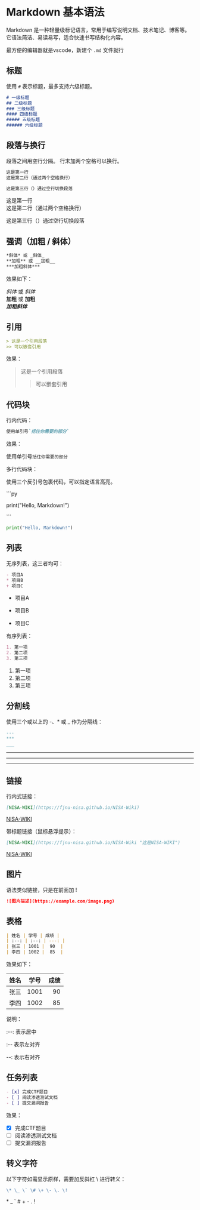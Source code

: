 # Markdown 基本语法

Markdown 是一种轻量级标记语言，常用于编写说明文档、技术笔记、博客等。它语法简洁、易读易写，适合快速书写结构化内容。

最方便的编辑器就是vscode，新建个 `.md` 文件就行

## 标题

使用 `#` 表示标题，最多支持六级标题。

```markdown
# 一级标题
## 二级标题
### 三级标题
#### 四级标题
##### 五级标题
###### 六级标题
```

## 段落与换行
段落之间用空行分隔。
行末加两个空格可以换行。

```markdown
这是第一行  
这是第二行（通过两个空格换行）

这是第三行（）通过空行切换段落
```

这是第一行  
这是第二行（通过两个空格换行）

这是第三行（）通过空行切换段落

## 强调（加粗 / 斜体）

```markdown
*斜体* 或 _斜体_  
**加粗** 或 __加粗__  
***加粗斜体***
```

效果如下：

*斜体* 或 _斜体_  
**加粗** 或 __加粗__  
***加粗斜体***

## 引用

```markdown
> 这是一个引用段落
>> 可以嵌套引用
```
效果：

> 这是一个引用段落
>> 可以嵌套引用

## 代码块

行内代码：

```markdown
使用单引号`括住你需要的部分`
```
效果：

使用单引号`括住你需要的部分`

多行代码块：

使用三个反引号包裹代码，可以指定语言高亮。

\```py

print("Hello, Markdown!")

\```

```py
print("Hello, Markdown!")
```

## 列表

无序列表，这三者均可：

```markdown
- 项目A
* 项目B
+ 项目C
```

- 项目A
* 项目B
+ 项目C

有序列表：

```markdown
1. 第一项
2. 第二项
3. 第三项
```

1. 第一项
2. 第二项
3. 第三项

## 分割线
使用三个或以上的 -、* 或 _ 作为分隔线：

```markdown
---
***
___
```

---
***
___

## 链接

行内式链接：

```markdown
[NISA-WIKI](https://fjnu-nisa.github.io/NISA-Wiki)
```

[NISA-WIKI](https://fjnu-nisa.github.io/NISA-Wiki)

带标题链接（鼠标悬浮提示）：

```markdown
[NISA-WIKI](https://fjnu-nisa.github.io/NISA-Wiki "这是NISA-WIKI")
```

[NISA-WIKI](https://fjnu-nisa.github.io/NISA-Wiki "这是NISA-WIKI")


## 图片

语法类似链接，只是在前面加 !

```markdown
![图片描述](https://example.com/image.png)
```

## 表格

```markdown
| 姓名 | 学号 | 成绩 |
| :--: | :--: | ---: |
| 张三 | 1001 |  90  |
| 李四 | 1002 |  85  |
```

效果如下：

| 姓名 | 学号 | 成绩 |
| :--: | :--: | ---: |
| 张三 | 1001 |  90  |
| 李四 | 1002 |  85  |

说明：

:--: 表示居中

:-- 表示左对齐

--: 表示右对齐

## 任务列表

```markdown
- [x] 完成CTF题目
- [ ] 阅读渗透测试文档
- [ ] 提交漏洞报告
```

效果：

- [x] 完成CTF题目
- [ ] 阅读渗透测试文档
- [ ] 提交漏洞报告

## 转义字符

以下字符如需显示原样，需要加反斜杠 \ 进行转义：

```markdown
\* \_ \` \# \+ \- \. \!
```


\* \_ \` \# \+ \- \. \!
